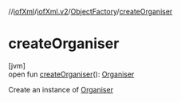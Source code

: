 //[iofXml](../../../index.md)/[iofXml.v2](../index.md)/[ObjectFactory](index.md)/[createOrganiser](create-organiser.md)

# createOrganiser

[jvm]\
open fun [createOrganiser](create-organiser.md)(): [Organiser](../-organiser/index.md)

Create an instance of [Organiser](../-organiser/index.md)

